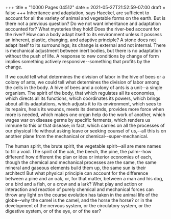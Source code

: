 +++
title = "10000 Pages 04512"
date = 2021-05-27T21:52:59-07:00
draft = false
+++
Inheritance and adaptation, says Haeckel, are sufficient to account for all the variety of animal and vegetable forms on the earth. But is there not a previous question? Do we not want inheritance and adaptation accounted for? What mysteries they hold! Does the river-bed account for the river? How can a body adapt itself to its environment unless it possess an inherent, plastic, changing, and adaptive principle? A stone does not adapt itself to its surroundings; its change is external and not internal. There is mechanical adjustment between inert bodies, but there is no adaptation without the push of life. A response to new conditions by change of form implies something actively responsive--something that profits by the change.

If we could tell what determines the division of labor in the hive of bees or a colony of ants, we could tell what determines the division of labor among the cells in the body. A hive of bees and a colony of ants is a unit--a single organism. The spirit of the body, that which regulates all its economies, which directs all its functions, which coördinates its powers, which brings about all its adaptations, which adjusts it to its environment, which sees to its repairs, heals its wounds, meets its demands, provides more force when more is needed, which makes one organ help do the work of another, which wages war on disease germs by specific ferments, which renders us immune to this or that disease; in fact, which carries on all the processes of our physical life without asking leave or seeking counsel of us,--all this is on another plane from the mechanical or chemical--super-mechanical.

The human spirit, the brute spirit, the vegetable spirit--all are mere names to fill a void. The spirit of the oak, the beech, the pine, the palm--how different! how different the plan or idea or interior economies of each, though the chemical and mechanical processes are the same, the same mineral and gaseous elements build them up, the same sun is their architect! But what physical principle can account for the difference between a pine and an oak, or, for that matter, between a man and his dog, or a bird and a fish, or a crow and a lark? What play and action or interaction and reaction of purely chemical and mechanical forces can throw any light on the course evolution has taken in the animal life of the globe--why the camel is the camel, and the horse the horse? or in the development of the nervous system, or the circulatory system, or the digestive system, or of the eye, or of the ear?
